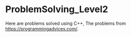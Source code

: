 # ProblemSolving_Level2
Here are problems solved using C++,
The problems from https://programmingadvices.com/.
